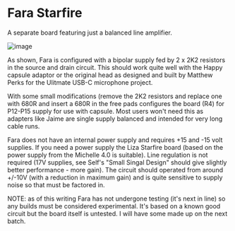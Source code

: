 # Fara Starfire
A separate board featuring just a balanced line amplifier.

![image](https://github.com/user-attachments/assets/5837cacb-649c-49ef-ba9d-cafe50bbea5d)

As shown, Fara is configured with a bipolar supply fed by 2 x 2K2 resistors in the source and drain circuit. This should work quite well with the Happy capsule adaptor or the original head as designed and built by Matthew Perks for the Ulitmate USB-C microphone project.

With some small modifications (remove the 2K2 resistors and replace one with 680R and insert a 680R in the free pads configures the board (R4) for P12-P15 supply for use with capsule. Most users won't need this as adapters like Jaime are single supply balanced and intended for very long cable runs.

Fara does not have an internal power supply and requires +15 and -15 volt supplies. If you need a power supply the Liza Starfire board (based on the power supply from the Michelle 4.0 is suitable). Line regulation is not required (17V supplies, see Self's "Small Singal Design" should give slightly better performance - more gain). The circuit should operated from around +/-10V (with a reduction in maximum gain) and is quite sensitive to supply noise so that must be factored in. 

NOTE: as of this writing Fara has not undergone testing (it's next in line) so any builds must be considered experimental. It's based on a known good circuit but the board itself is untested. I will have some made up on the next batch.
